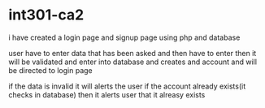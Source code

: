 # int301-ca2
i have created a login page and signup page
using php and database

user have to enter data that has been asked and then have to enter then it will be validated and enter into database and creates and account and will be directed to login page

if the data is invalid it will alerts the user
if the account already exists(it checks in database) then it alerts user that it alreasy exists

